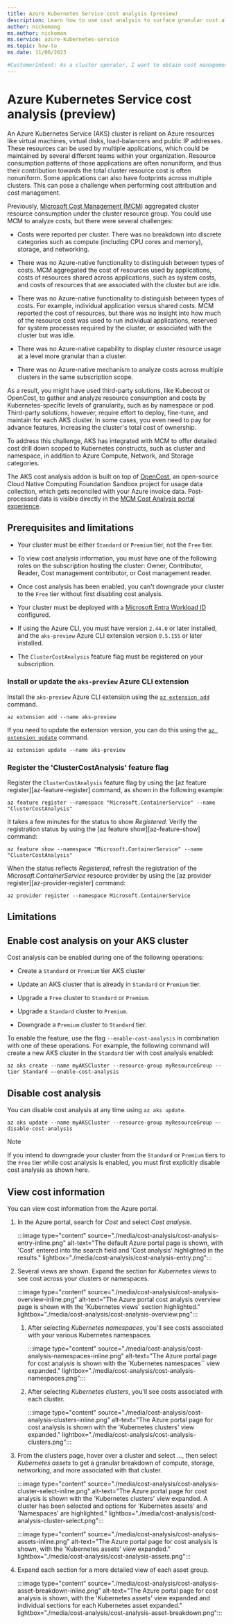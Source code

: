 ```yaml
---
title: Azure Kubernetes Service cost analysis (preview)
description: Learn how to use cost analysis to surface granular cost allocation data for your Azure Kubernetes Service (AKS) cluster.
author: nickomang
ms.author: nickoman
ms.service: azure-kubernetes-service
ms.topic: how-to
ms.date: 11/06/2023

#CustomerIntent: As a cluster operator, I want to obtain cost management information, perform cost attribution, and improve my cluster footprint
---
```


# Azure Kubernetes Service cost analysis (preview)

An Azure Kubernetes Service (AKS) cluster is reliant on Azure resources like virtual machines, virtual disks, load-balancers and public IP addresses. These resources can be used by multiple applications, which could be maintained by several different teams within your organization. Resource consumption patterns of those applications are often nonuniform, and thus their contribution towards the total cluster resource cost is often nonuniform. Some applications can also have footprints across multiple clusters. This can pose a challenge when performing cost attribution and cost management.

Previously, [Microsoft Cost Management (MCM)](../cost-management-billing/cost-management-billing-overview.md) aggregated cluster resource consumption under the cluster resource group. You could use MCM to analyze costs, but there were several challenges:

* Costs were reported per cluster. There was no breakdown into discrete categories such as compute (including CPU cores and memory), storage, and networking.

* There was no Azure-native functionality to distinguish between types of costs. MCM aggregated the cost of resources used by applications, costs of resources shared across applications, such as system costs, and costs of resources that are associated with the cluster but are idle.

* There was no Azure-native functionality to distinguish between types of costs. For example, individual application versus shared costs. MCM reported the cost of resources, but there was no insight into how much of the resource cost was used to run individual applications, reserved for system processes required by the cluster, or associated with the cluster but was idle.

* There was no Azure-native capability to display cluster resource usage at a level more granular than a cluster.

* There was no Azure-native mechanism to analyze costs across multiple clusters in the same subscription scope.

As a result, you might have used third-party solutions, like Kubecost or OpenCost, to gather and analyze resource consumption and costs by Kubernetes-specific levels of granularity, such as by namespace or pod. Third-party solutions, however, require effort to deploy, fine-tune, and maintain for each AKS cluster. In some cases, you even need to pay for advance features, increasing the cluster's total cost of ownership.

To address this challenge, AKS has integrated with MCM to offer detailed cost drill down scoped to Kubernetes constructs, such as cluster and namespace, in addition to Azure Compute, Network, and Storage categories.

The AKS cost analysis addon is built on top of [OpenCost](https://www.opencost.io/), an open-source Cloud Native Computing Foundation Sandbox project for usage data collection, which gets reconciled with your Azure invoice data. Post-processed data is visible directly in the [MCM Cost Analysis portal experience](/azure/cost-management-billing/costs/quick-acm-cost-analysis).

## Prerequisites and limitations

* Your cluster must be either `Standard` or `Premium` tier, not the `Free` tier.

* To view cost analysis information, you must have one of the following roles on the subscription hosting the cluster: Owner, Contributor, Reader, Cost management contributor, or Cost management reader.

* Once cost analysis has been enabled, you can't downgrade your cluster to the `Free` tier without first disabling cost analysis.

* Your cluster must be deployed with a [Microsoft Entra Workload ID](./workload-identity-overview.md) configured.

* If using the Azure CLI, you must have version `2.44.0` or later installed, and the `aks-preview` Azure CLI extension version `0.5.155` or later installed.

* The `ClusterCostAnalysis` feature flag must be registered on your subscription.

### Install or update the `aks-preview` Azure CLI extension

Install the `aks-preview` Azure CLI extension using the [`az extension add`][az-extension-add] command.

```azurecli-interactive
az extension add --name aks-preview
```

If you need to update the extension version, you can do this using the [`az extension update`][az-extension-update] command.

```azurecli-interactive
az extension update --name aks-preview
```

### Register the 'ClusterCostAnalysis' feature flag

Register the `ClusterCostAnalysis` feature flag by using the [az feature register][az-feature-register] command, as shown in the following example:

```azurecli-interactive
az feature register --namespace "Microsoft.ContainerService" --name "ClusterCostAnalysis"
```

It takes a few minutes for the status to show *Registered*. Verify the registration status by using the [az feature show][az-feature-show] command:

```azurecli-interactive
az feature show --namespace "Microsoft.ContainerService" --name "ClusterCostAnalysis"
```

When the status reflects *Registered*, refresh the registration of the *Microsoft.ContainerService* resource provider by using the [az provider register][az-provider-register] command:

```azurecli-interactive
az provider register --namespace Microsoft.ContainerService
```

## Limitations

## Enable cost analysis on your AKS cluster

Cost analysis can be enabled during one of the following operations:

* Create a `Standard` or `Premium` tier AKS cluster

* Update an AKS cluster that is already in `Standard` or `Premium` tier.

* Upgrade a `Free` cluster to `Standard` or `Premium`.

* Upgrade a `Standard` cluster to `Premium`.

* Downgrade a `Premium` cluster to `Standard` tier.

To enable the feature, use the flag `--enable-cost-analysis` in combination with one of these operations. For example, the following command will create a new AKS cluster in the `Standard` tier with cost analysis enabled:

```azurecli-interactive
az aks create --name myAKSCluster --resource-group myResourceGroup --tier Standard –-enable-cost-analysis
```

## Disable cost analysis

You can disable cost analysis at any time using `az aks update`.

```azurecli-interactive
az aks update --name myAKSCluster --resource-group myResourceGroup –-disable-cost-analysis
```

> [!NOTE]
> If you intend to downgrade your cluster from the `Standard` or `Premium` tiers to the `Free` tier while cost analysis is enabled, you must first explicitly disable cost analysis as shown here.

## View cost information

You can view cost information from the Azure portal.

1. In the Azure portal, search for *Cost* and select *Cost analysis*.

    :::image type="content" source="./media/cost-analysis/cost-analysis-entry-inline.png" alt-text="The default Azure portal page is shown, with 'Cost' entered into the search field and 'Cost analysis' highlighted in the results." lightbox="./media/cost-analysis/cost-analysis-entry.png":::

1. Several views are shown. Expand the section for *Kubernetes views* to see cost across your clusters or namespaces.

    :::image type="content" source="./media/cost-analysis/cost-analysis-overview-inline.png" alt-text="The Azure portal cost analysis overview page is shown with the 'Kubernetes views' section highlighted." lightbox="./media/cost-analysis/cost-analysis-overview.png":::

    1. After selecting *Kubernetes namespaces*, you'll see costs associated with your various Kubernetes namespaces.

        :::image type="content" source="./media/cost-analysis/cost-analysis-namespaces-inline.png" alt-text="The Azure portal page for cost analysis is shown with the `Kubernetes namespaces`` view expanded." lightbox="./media/cost-analysis/cost-analysis-namespaces.png":::

    1. After selecting *Kubernetes clusters*, you'll see costs associated with each cluster.

        :::image type="content" source="./media/cost-analysis/cost-analysis-clusters-inline.png" alt-text="The Azure portal page for cost analysis is shown with the 'Kubernetes clusters' view expanded." lightbox="./media/cost-analysis/cost-analysis-clusters.png":::

1. From the clusters page, hover over a cluster and select *...*, then select *Kubernetes assets* to get a granular breakdown of compute, storage, networking, and more associated with that cluster.

    :::image type="content" source="./media/cost-analysis/cost-analysis-cluster-select-inline.png" alt-text="The Azure portal page for cost analysis is shown with the 'Kubernetes clusters' view expanded. A cluster has been selected and options for 'Kubernetes assets' and 'Namespaces' are highlighted." lightbox="./media/cost-analysis/cost-analysis-cluster-select.png":::

    :::image type="content" source="./media/cost-analysis/cost-analysis-assets-inline.png" alt-text="The Azure portal page for cost analysis is shown, with the 'Kubernetes assets' view expanded." lightbox="./media/cost-analysis/cost-analysis-assets.png":::

1. Expand each section for a more detailed view of each asset group.

    :::image type="content" source="./media/cost-analysis/cost-analysis-asset-breakdown-inline.png" alt-text="The Azure portal page for cost analysis is shown, with the 'Kubernetes assets' view expanded and individual sections for each Kubernetes asset expanded." lightbox="./media/cost-analysis/cost-analysis-asset-breakdown.png":::

<!-- LINKS -->
[az-extension-add]: /cli/azure/extension#az-extension-add
[az-extension-update]: /cli/azure/extension#az-extension-update